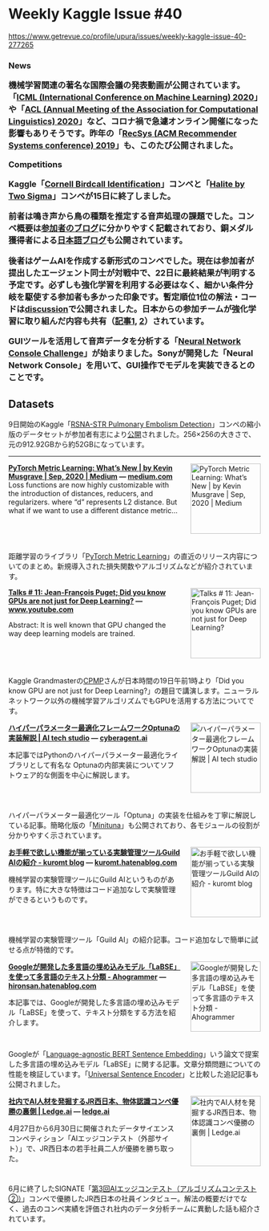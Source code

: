 # Weekly Kaggle Issue #40
https://www.getrevue.co/profile/upura/issues/weekly-kaggle-issue-40-277265
<h3><p><strong>News</strong></p><p>機械学習関連の著名な国際会議の発表動画が公開されています。「<a href="https://slideslive.com/icml-2020" target="_blank">ICML (International Conference on Machine Learning) 2020</a>」や「<a href="https://www.aclweb.org/anthology/events/acl-2020/" target="_blank">ACL (Annual Meeting of the Association for Computational Linguistics) 2020</a>」など、コロナ禍で急遽オンライン開催になった影響もありそうです。昨年の「<a href="https://www.youtube.com/playlist?list=PLaZufLfJumb900qqAAPvyN8f9Wd8-ZbLw" target="_blank">RecSys (ACM Recommender Systems conference) 2019</a>」も、このたび公開されました。</p><p><strong>Competitions</strong></p><p>Kaggle「<a href="https://www.kaggle.com/c/birdsong-recognition" target="_blank">Cornell Birdcall Identification</a>」コンペと「<a href="https://www.kaggle.com/c/halite" target="_blank">Halite by Two Sigma</a>」コンペが15日に終了しました。</p><p>前者は鳴き声から鳥の種類を推定する音声処理の課題でした。コンペ概要は<a href="https://www.ai-shift.co.jp/techblog/1271" target="_blank">参加者のブログ</a>に分かりやすく記載されており、銅メダル獲得者による<a href="https://teyoblog.hatenablog.com/entry/2020/09/17/234520" target="_blank">日本語ブログ</a>も公開されています。</p><p>後者はゲームAIを作成する新形式のコンペでした。現在は参加者が提出したエージェント同士が対戦中で、22日に最終結果が判明する予定です。必ずしも強化学習を利用する必要はなく、細かい条件分岐を駆使する参加者も多かった印象です。暫定順位1位の解法・コードは<a href="https://www.kaggle.com/c/halite/discussion/183543" target="_blank">discussion</a>で公開されました。日本からの参加チームが強化学習に取り組んだ内容も共有（<a href="https://threecourse.hatenablog.com/entry/2020/09/17/014155" target="_blank">記事1</a>, <a href="https://higepon.hatenablog.com/entry/2020/09/17/103918" target="_blank">2</a>）されています。</p><p>GUIツールを活用して音声データを分析する「<a href="https://nnc-challenge.com/" target="_blank">Neural Network Console Challenge</a>」が始まりました。Sonyが開発した「Neural Network Console」を用いて、GUI操作でモデルを実装できるとのことです。</p><h2>Datasets</h2><p>9日開始のKaggle「<a href="https://www.kaggle.com/c/rsna-str-pulmonary-embolism-detection?utm_campaign=Weekly%20Kaggle%20News&amp;utm_medium=email&amp;utm_source=Revue%20newsletter" target="_blank">RSNA-STR Pulmonary Embolism Detection</a>」コンペの縮小版のデータセットが参加者有志により<a href="https://www.kaggle.com/c/rsna-str-pulmonary-embolism-detection/discussion/182930" target="_blank">公開</a>されました。256×256の大きさで、元の912.92GBから約52GBになっています。</p></h3>
<hr>
<p>
<img width="140" height="140" alt="PyTorch Metric Learning: What’s New | by Kevin Musgrave | Sep, 2020 | Medium" style="float: right; margin-left: 20px; margin-bottom: 20px;" src="https://s3.amazonaws.com/revue/items/images/006/524/946/thumb/1*48EYCz9WC_ECK-05A7tgBA.png?1600400238" />
<strong style='display: block;'><a href="https://medium.com/@tkm45/pytorch-metric-learning-whats-new-15d6c71a644b?utm_campaign=Weekly%20Kaggle%20News&amp;utm_medium=email&amp;utm_source=Revue%20newsletter">PyTorch Metric Learning: What’s New | by Kevin Musgrave | Sep, 2020 | Medium</a> &mdash; <a href="https://medium.com/@tkm45/pytorch-metric-learning-whats-new-15d6c71a644b">medium.com</a></strong>
Loss functions are now highly customizable with the introduction of distances, reducers, and regularizers. where “d” represents L2 distance. But what if we want to use a different distance metric…
</p>
<div style='clear: both;'></div>
<p><p>距離学習のライブラリ「<a href="https://github.com/KevinMusgrave/pytorch-metric-learning" target="_blank">PyTorch Metric Learning</a>」の直近のリリース内容についてのまとめ。新規導入された損失関数やアルゴリズムなどが紹介されています。</p></p>
<p>
<img width="140" height="140" alt="Talks # 11: Jean-François Puget; Did you know GPUs are not just for Deep Learning?" style="float: right; margin-left: 20px; margin-bottom: 20px;" src="https://s3.amazonaws.com/revue/items/images/006/525/095/thumb/maxresdefault_live.jpg?1600405043" />
<strong style='display: block;'><a href="https://www.youtube.com/watch?feature=youtu.be&amp;utm_campaign=Weekly%20Kaggle%20News&amp;utm_medium=email&amp;utm_source=Revue%20newsletter&amp;v=hUlvFtuFqy8">Talks # 11: Jean-François Puget; Did you know GPUs are not just for Deep Learning?</a> &mdash; <a href="https://www.youtube.com/watch?v=hUlvFtuFqy8&amp;feature=youtu.be">www.youtube.com</a></strong>
<p>Abstract: It is well known that GPU changed the way deep learning models are trained.</p>
</p>
<div style='clear: both;'></div>
<p><p>Kaggle Grandmasterの<a href="https://www.kaggle.com/cpmpml" target="_blank">CPMP</a>さんが日本時間の19日午前1時より「Did you know GPU are not just for Deep Learning?」の題目で講演します。ニューラルネットワーク以外の機械学習アルゴリズムでもGPUを活用する方法についてです。</p></p>
<p>
<img width="140" height="140" alt="ハイパーパラメーター最適化フレームワークOptunaの実装解説 | AI tech studio" style="float: right; margin-left: 20px; margin-bottom: 20px;" src="https://s3.amazonaws.com/revue/items/images/006/519/850/thumb/median-stopping.jpg?1600306547" />
<strong style='display: block;'><a href="https://cyberagent.ai/optuna-from-scratch?utm_campaign=Weekly%20Kaggle%20News&amp;utm_medium=email&amp;utm_source=Revue%20newsletter">ハイパーパラメーター最適化フレームワークOptunaの実装解説 | AI tech studio</a> &mdash; <a href="https://cyberagent.ai/optuna-from-scratch">cyberagent.ai</a></strong>
<p>本記事ではPythonのハイパーパラメーター最適化ライブラリとして有名な Optunaの内部実装についてソフトウェア的な側面を中心に解説します。</p>
</p>
<div style='clear: both;'></div>
<p><p>ハイパーパラメーター最適化ツール「Optuna」の実装を仕組みを丁寧に解説している記事。簡略化版の「<a href="https://github.com/c-bata/minituna" target="_blank">Minituna</a>」も公開されており、各モジュールの役割が分かりやすく示されています。</p></p>
<p>
<img width="140" height="140" alt="お手軽で欲しい機能が揃っている実験管理ツールGuild AIの紹介 - kuromt blog" style="float: right; margin-left: 20px; margin-bottom: 20px;" src="https://s3.amazonaws.com/revue/items/images/006/497/936/thumb/20200910212807.png?1599867701" />
<strong style='display: block;'><a href="https://kuromt.hatenablog.com/entry/2020/09/11/230142?utm_campaign=Weekly%20Kaggle%20News&amp;utm_medium=email&amp;utm_source=Revue%20newsletter">お手軽で欲しい機能が揃っている実験管理ツールGuild AIの紹介 - kuromt blog</a> &mdash; <a href="https://kuromt.hatenablog.com/entry/2020/09/11/230142">kuromt.hatenablog.com</a></strong>
<p>機械学習の実験管理ツールにGuild AIというものがあります。特に大きな特徴はコード追加なしで実験管理ができるというものです。</p>
</p>
<div style='clear: both;'></div>
<p><p>機械学習の実験管理ツール「Guild AI」の紹介記事。コード追加なしで簡単に試せる点が特徴的です。</p></p>
<p>
<img width="140" height="140" alt="Googleが開発した多言語の埋め込みモデル「LaBSE」を使って多言語のテキスト分類 - Ahogrammer" style="float: right; margin-left: 20px; margin-bottom: 20px;" src="https://s3.amazonaws.com/revue/items/images/006/519/853/thumb/20200916145423.png?1600306575" />
<strong style='display: block;'><a href="https://hironsan.hatenablog.com/entry/text-classification-with-labse?utm_campaign=Weekly%20Kaggle%20News&amp;utm_medium=email&amp;utm_source=Revue%20newsletter">Googleが開発した多言語の埋め込みモデル「LaBSE」を使って多言語のテキスト分類 - Ahogrammer</a> &mdash; <a href="https://hironsan.hatenablog.com/entry/text-classification-with-labse">hironsan.hatenablog.com</a></strong>
<p>本記事では、Googleが開発した多言語の埋め込みモデル「LaBSE」を使って、テキスト分類をする方法を紹介します。</p>
</p>
<div style='clear: both;'></div>
<p><p>Googleが「<a href="https://arxiv.org/abs/2007.01852" target="_blank">Language-agnostic BERT Sentence Embedding</a>」いう論文で提案した多言語の埋め込みモデル「LaBSE」に関する記事。文章分類問題についての性能を検証しています。「<a href="https://hironsan.hatenablog.com/entry/text-classification-with-multilingual-universal-sentence-encoder" target="_blank">Universal Sentence Encoder</a>」と比較した追記記事も公開されました。</p></p>
<p>
<img width="140" height="140" alt="社内でAI人材を発掘するJR西日本、物体認識コンペ優勝の裏側 | Ledge.ai" style="float: right; margin-left: 20px; margin-bottom: 20px;" src="https://s3.amazonaws.com/revue/items/images/006/525/152/thumb/aaa.jpg?1600406726" />
<strong style='display: block;'><a href="https://ledge.ai/jr-west-ai-edge-contest-champion/?utm_campaign=Weekly%20Kaggle%20News&amp;utm_medium=email&amp;utm_source=Revue%20newsletter">社内でAI人材を発掘するJR西日本、物体認識コンペ優勝の裏側 | Ledge.ai</a> &mdash; <a href="https://ledge.ai/jr-west-ai-edge-contest-champion/">ledge.ai</a></strong>
<p>4月27日から6月30日に開催されたデータサイエンスコンペティション「AIエッジコンテスト（外部サイト）」で、JR西日本の若手社員二人が優勝を勝ち取った。</p>
</p>
<div style='clear: both;'></div>
<p><p>6月に終了したSIGNATE「<a href="https://signate.jp/competitions/256" target="_blank">第3回AIエッジコンテスト（アルゴリズムコンテスト②）</a>」コンペで優勝したJR西日本の社員インタビュー。解法の概要だけでなく、過去のコンペ実績を評価され社内のデータ分析チームに異動した話も紹介されています。</p></p>
